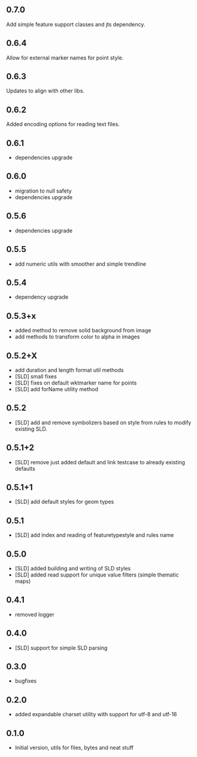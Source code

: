 ## 0.7.0

Add simple feature support classes and jts dependency.

## 0.6.4

Allow for external marker names for point style.

## 0.6.3

Updates to align with other libs.

## 0.6.2

Added encoding options for reading text files.

## 0.6.1

- dependencies upgrade

## 0.6.0

- migration to null safety
- dependencies upgrade

## 0.5.6

- dependencies upgrade

## 0.5.5

- add numeric utils with smoother and simple trendline

## 0.5.4

- dependency upgrade

## 0.5.3+x

- added method to remove solid background from image
- add methods to transform color to alpha in images

## 0.5.2+X

- add duration and length format util methods
- [SLD] small fixes
- [SLD] fixes on default wktmarker name for points
- [SLD] add forName utility method

## 0.5.2

- [SLD] add and remove symbolizers based on style from rules to modify existing SLD.

## 0.5.1+2

- [SLD] remove just added default and link testcase to already existing defaults

## 0.5.1+1

- [SLD] add default styles for geom types

## 0.5.1

- [SLD] add index and reading of featuretypestyle and rules name

## 0.5.0

- [SLD] added building and writing of SLD styles
- [SLD] added read support for unique value filters (simple thematic maps)

## 0.4.1

- removed logger 

## 0.4.0

- [SLD] support for simple SLD parsing

## 0.3.0

- bugfixes

## 0.2.0

- added expandable charset utility with support for utf-8 and utf-16

## 0.1.0

- Initial version, utils for files, bytes and neat stuff

